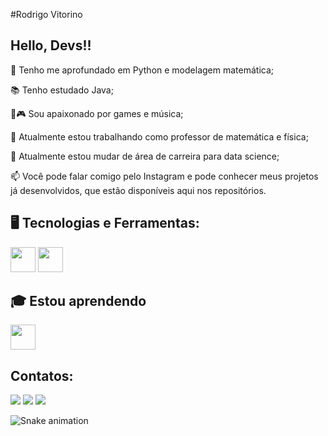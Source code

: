 #Rodrigo Vitorino
## Hello, Devs!!

🤿 Tenho me aprofundado em Python e modelagem matemática;

📚 Tenho estudado Java;

🎸🎮 Sou apaixonado por games e música;

🔭 Atualmente estou trabalhando como professor de matemática e física;

🌱 Atualmente estou mudar de área de carreira para data science;

📫 Você pode falar comigo pelo Instagram  e pode conhecer meus projetos já desenvolvidos, que estão disponíveis aqui nos repositórios.

## 🖥️ Tecnologias e Ferramentas:

<img src="https://cdn.jsdelivr.net/gh/devicons/devicon@latest/icons/mysql/mysql-original.svg" width="40" height="40" /> <img src="https://cdn.jsdelivr.net/gh/devicons/devicon@latest/icons/python/python-original.svg" width="40" height="40" />
          
## 🎓 Estou aprendendo

<img loading="lazy" src="https://cdn.jsdelivr.net/gh/devicons/devicon/icons/java/java-original.svg" width="40" height="40"/> 

## Contatos:

<div>
<a href="https://www.instagram.com/rodrigo_vitorin0/" target="_blank"><img loading="lazy" src="https://img.shields.io/badge/-Instagram-%23E4405F?style=for-the-badge&logo=instagram&logoColor=white" target="_blank"></a>
<a href = "mailto:rodrigovitorino@ufrrj.br"><img loading="lazy" src="https://img.shields.io/badge/Gmail-D14836?style=for-the-badge&logo=gmail&logoColor=white" target="_blank"></a>
<a href="https://www.linkedin.com/in/rodrigo-vitorino-dos-santos-82a56b2b7/" target="_blank"><img loading="lazy" src="https://img.shields.io/badge/-LinkedIn-%230077B5?style=for-the-badge&logo=linkedin&logoColor=white" target="_blank"></a>   
</div>

![Snake animation](https://github.com/seu-usuário-aqui/seu-usuário-aqui/blob/output/github-contribution-grid-snake.svg)


